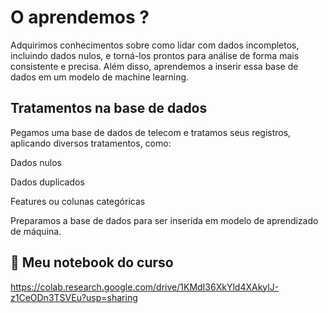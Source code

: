 # O aprendemos ?

Adquirimos conhecimentos sobre como lidar com dados incompletos, incluindo dados nulos, e torná-los prontos para análise de forma mais consistente e precisa. Além disso, aprendemos a inserir essa base de dados em um modelo de machine learning.

## Tratamentos na base de dados

Pegamos uma base de dados de telecom e tratamos seus registros, aplicando diversos tratamentos, como:

Dados nulos

Dados duplicados

Features ou colunas categóricas

Preparamos a base de dados para ser inserida em modelo de aprendizado de máquina.

## 🔗 Meu notebook do curso

https://colab.research.google.com/drive/1KMdI36XkYld4XAkylJ-z1CeODn3TSVEu?usp=sharing
